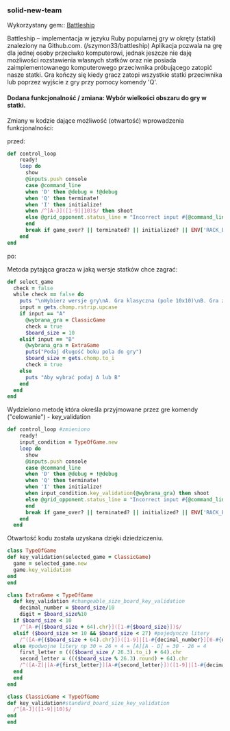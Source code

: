 ### solid-new-team


Wykorzystany gem:: [Battleship](https://github.com/szymon33/battleship/)


Battleship – implementacja w języku Ruby popularnej gry w okręty (statki) znaleziony
na Github.com. (/szymon33/battleship)
Aplikacja pozwala na grę dla jednej osoby przeciwko komputerowi, jednak jeszcze nie
daję możliwości rozstawienia własnych statków oraz nie posiada
zaimplementowanego komputerowego przeciwnika próbującego zatopić nasze statki.
Gra kończy się kiedy gracz zatopi wszystkie statki przeciwnika lub poprzez wyjście z
gry przy pomocy komendy 'Q'.

#### Dodana funkcjonalność / zmiana: Wybór wielkości obszaru do gry w statki. 


Zmiany w kodzie dające możliwość (otwartość) wprowadzenia funkcjonalności:  

przed:

```ruby
def control_loop
    ready!
    loop do
      show
      @inputs.push console
      case @command_line
      when 'D' then @debug = !@debug
      when 'Q' then terminate!
      when 'I' then initialize!
      when /^[A-J]([1-9]|10)$/ then shoot
      else @grid_opponent.status_line = "Incorrect input #{@command_line}"
      end
      break if game_over? || terminated? || initialized? || ENV['RACK_ENV'] == 'test'
    end
end
```

po:

Metoda pytająca gracza w jaką wersje statków chce zagrać:
```ruby
def select_game
  check = false
  while check == false do
    puts "\nWybierz wersje gry\nA. Gra klasyczna (pole 10x10)\nB. Gra z wyborem pola (Podana wartosc x Podana wartosc)."
    input = gets.chomp.rstrip.upcase
    if input == "A"
      @wybrana_gra = ClassicGame
      check = true
      $board_size = 10
    elsif input == "B"
      @wybrana_gra = ExtraGame
      puts("Podaj długość boku pola do gry")
      $board_size = gets.chomp.to_i
      check = true
    else
      puts "Aby wybrać podaj A lub B"
    end
  end
end
```
Wydzielono metodę która określa przyjmowane przez gre komendy ("celowanie") - key_validation
```ruby
def control_loop #zmieniono
    ready!
    input_condition = TypeOfGame.new
    loop do
      show
      @inputs.push console
      case @command_line
      when 'D' then @debug = !@debug
      when 'Q' then terminate!
      when 'I' then initialize!
      when input_condition.key_validation(@wybrana_gra) then shoot
      else @grid_opponent.status_line = "Incorrect input #{@command_line}"
      end
      break if game_over? || terminated? || initialized? || ENV['RACK_ENV'] == 'test'
    end
  end
  ```
Otwartość kodu została uzyskana dzięki dziedziczeniu.
```ruby
class TypeOfGame
def key_validation(selected_game = ClassicGame)
  game = selected_game.new
  game.key_validation
end
end
```
```ruby
class ExtraGame < TypeOfGame
  def key_validation #changeable_size_board_key_validation
    decimal_number = $board_size/10
    digit = $board_size%10
  if $board_size < 10
    /^[A-#{($board_size + 64).chr}]([1-#{$board_size}])$/
  elsif ($board_size >= 10 && $board_size < 27) #pojedyncze litery
    /^([A-#{($board_size + 64).chr}])([1-9]|[1-#{decimal_number}][0-#{digit}])$/
  else #podwojne litery np 30 = 26 + 4 = [A][A - D] = 30 - 26 = 4
    first_letter = ((($board_size / 26.3).to_i) + 64).chr
    second_letter = ((($board_size % 26.3).round) + 64).chr
    /^([A-Z]|[A-#{first_letter}][A-#{second_letter}])([1-9]|[1-#{decimal_number}][0-#{digit}])$/
  end
  end
end
```
```ruby
class ClassicGame < TypeOfGame
def key_validation#standard_board_size_key_validation
  /^[A-J]([1-9]|10)$/
end
end
```

